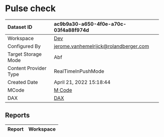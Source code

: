 



# Pulse check

|Dataset ID|ac9b9a30-a650-4f0e-a70c-03f4a88f974d|
| :--- | :--- |
|Workspace|[Dev](../Workspaces/Dev.md)|
|Configured By|jerome.vanhemelrijck@rolandberger.com|
|Target Storage Mode|Abf|
|Content Provider Type|RealTimeInPushMode|
|Created Date|April 21, 2022 15:18:44|
|MCode|[M Code](./Pulse-check/mcode.md)|
|DAX|[DAX](./Pulse-check/dax.md)|

## Reports

|Report|Workspace|
| :--- | :--- |

